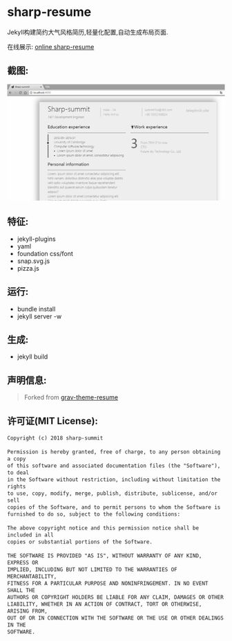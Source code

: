 # sharp-resume
Jekyll构建简约大气风格简历,轻量化配置,自动生成布局页面.

在线展示:  [online sharp-resume](https://sharp-summit.github.io/sharp-resume)

## 截图:  

  ![preview](/assets/images/preview.png)



## 特征:  
  - jekyll-plugins  
  - yaml  
  - foundation css/font  
  - snap.svg.js  
  - pizza.js  

## 运行:  
  - bundle install  
  - jekyll server -w

## 生成:  
  - jekyll build  

## 声明信息:  
  > Forked from [grav-theme-resume](https://github.com/getgrav/grav-theme-resume)

## 许可证(MIT License):  
  ```
  Copyright (c) 2018 sharp-summit

  Permission is hereby granted, free of charge, to any person obtaining a copy
  of this software and associated documentation files (the "Software"), to deal
  in the Software without restriction, including without limitation the rights
  to use, copy, modify, merge, publish, distribute, sublicense, and/or sell
  copies of the Software, and to permit persons to whom the Software is
  furnished to do so, subject to the following conditions:

  The above copyright notice and this permission notice shall be included in all
  copies or substantial portions of the Software.

  THE SOFTWARE IS PROVIDED "AS IS", WITHOUT WARRANTY OF ANY KIND, EXPRESS OR
  IMPLIED, INCLUDING BUT NOT LIMITED TO THE WARRANTIES OF MERCHANTABILITY,
  FITNESS FOR A PARTICULAR PURPOSE AND NONINFRINGEMENT. IN NO EVENT SHALL THE
  AUTHORS OR COPYRIGHT HOLDERS BE LIABLE FOR ANY CLAIM, DAMAGES OR OTHER
  LIABILITY, WHETHER IN AN ACTION OF CONTRACT, TORT OR OTHERWISE, ARISING FROM,
  OUT OF OR IN CONNECTION WITH THE SOFTWARE OR THE USE OR OTHER DEALINGS IN THE
  SOFTWARE.
  ```